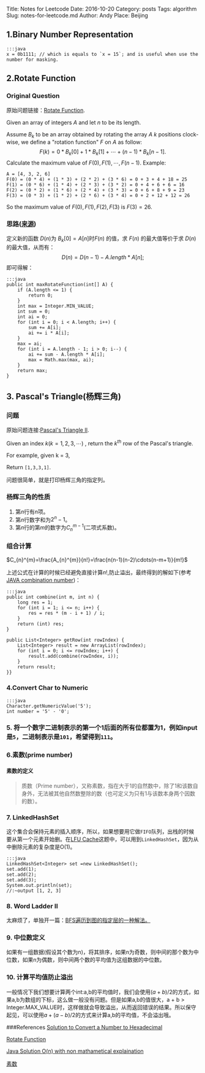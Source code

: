 Title: Notes for Leetcode
Date: 2016-10-20
Category: posts
Tags: algorithm
Slug: notes-for-leetcode.md
Author: Andy
Place: Beijing

## 1.Binary Number Representation 
    :::java
    x = 0b1111; // which is equals to `x = 15`; and is useful when use the number for masking.
    
## 2.Rotate Function
### Original Question
原始问题链接：[Rotate Function](https://leetcode.com/problems/rotate-function/).

Given an array of integers $A$ and let $n$ to be its length.

Assume $B_k$ to be an array obtained by rotating the array $A$ $k$ positions clock-wise, we define a "rotation function" $F$ on $A$ as follow:
$$
F(k) = 0 * B_k[0] + 1 * B_k[1] + \cdots + (n-1) * B_k[n-1].
$$
Calculate the maximum value of $F(0), F(1), \cdots, F(n-1)$.
Example:

    A = [4, 3, 2, 6]
    F(0) = (0 * 4) + (1 * 3) + (2 * 2) + (3 * 6) = 0 + 3 + 4 + 18 = 25
    F(1) = (0 * 6) + (1 * 4) + (2 * 3) + (3 * 2) = 0 + 4 + 6 + 6 = 16
    F(2) = (0 * 2) + (1 * 6) + (2 * 4) + (3 * 3) = 0 + 6 + 8 + 9 = 23
    F(3) = (0 * 3) + (1 * 2) + (2 * 6) + (3 * 4) = 0 + 2 + 12 + 12 = 26

So the maximum value of $F(0), F(1), F(2), F(3)$ is $F(3) = 26$.

### 思路([来源](https://discuss.leetcode.com/topic/58616/java-solution-o-n-with-non-mathametical-explaination/8))
定义新的函数 $D(n)$为 $B_k[0]=A[n]$时$F(n)$ 的值，求 $F(n)$ 的最大值等价于求 $D(n)$ 的最大值，从而有：
$$
   D(n) = D(n-1) - A.length*A[n];
$$
即可得解：

    :::java
    public int maxRotateFunction(int[] A) {
        if (A.length <= 1) {
            return 0;
        }
        int max = Integer.MIN_VALUE;
        int sum = 0;
        int ai = 0;
        for (int i = 0; i < A.length; i++) {
            sum += A[i];
            ai += i * A[i];
        }
        max = ai;
        for (int i = A.length - 1; i > 0; i--) {
            ai += sum - A.length * A[i];
            max = Math.max(max, ai);
        }
        return max;
    } 
    
## 3. Pascal's Triangle(杨辉三角)
### 问题

原始问题连接:[Pascal's Triangle II](https://leetcode.com/problems/pascals-triangle-ii/).

Given an index $k(k=1,2,3,\cdots)$ , return the $k^{th}$ row of the Pascal's triangle.

For example, given k = 3,

Return `[1,3,3,1]`.

问题很简单，就是打印杨辉三角的指定列。
### 杨辉三角的性质
1. 第$n$行有$n$项。
1. 第$n$行数字和为$2^n-1$。 
1. 第$n$行的第$m$的数字为$C_{n}^{m-1}$(二项式系数)。

### 组合计算
$C_{n}^{m}=\frac{A_{n}^{m}}{n!}=\frac{n(n-1)(n-2)\cdots(n-m+1)}{m!}$

上述公式在计算的时候已经避免直接计算$n!$,防止溢出，最终得到的解如下(参考[JAVA combination number](https://discuss.leetcode.com/topic/62617/java-combination-number))：

    :::java
    public int combine(int m, int n) {
        long res = 1;
        for (int i = 1; i <= n; i++) {
            res = res * (m - i + 1) / i;
        }
        return (int) res;
    }

    public List<Integer> getRow(int rowIndex) {
        List<Integer> result = new ArrayList(rowIndex);
        for (int i = 0; i <= rowIndex; i++) {
            result.add(combine(rowIndex, i));
        }
        return result;
    }}
    
    
### 4.Convert Char to Numeric

    :::java
    Character.getNumericValue('5');
    int number = '5' - '0';

### 5. 将一个数字二进制表示的第一个1后面的所有位都置为1，例如input 是`5`，二进制表示是`101`，希望得到`111`。

### 6.素数(prime number)
#### 素数的定义
>质数（Prime number），又称素数，指在大于1的自然数中，除了1和该数自身外，无法被其他自然数整除的数（也可定义为只有1与该数本身两个因数的数）。
### 7. LinkedHashSet
这个集合会保持元素的插入顺序，所以，如果想要用它做`FIFO`队列，出栈的时候要从第一个元素开始删。在[LFU Cache](https://leetcode.com/problems/lfu-cache/#/description)这题中，可以用到`LinkedHashSet`，因为从中删除元素的复杂度是O(1)。
    
    :::java
    LinkedHashSet<Integer> set =new LinkedHashSet();
    set.add(1);
    set.add(2);
    set.add(3);
    System.out.println(set);
    //:~output [1, 2, 3]

### 8. Word Ladder II
太麻烦了，单独开一篇：[BFS遍历到图的指定层的一种解法。](/posts/2017/05/10/BFS-to-the-specific-level-of-a-graph.html)
    
### 9. 中位数定义
如果有一组数据(假设其个数为n)，将其排序，如果n为奇数，则中间的那个数为中位数，如果n为偶数，则中间两个数的平均值为这组数据的中位数。

### 10. 计算平均值防止溢出
一般情况下我们想要计算两个int:a,b的平均值时，我们会使用$(a+b)/2$的方式，如果a,b为数组的下标，这么做一般没有问题。但是如果a,b的值很大，a + b > Integer.MAX_VALUE时，这样做就会导致溢出，从而返回错误的结果。所以保守起见，可以使用$a+(a-b)/2$的方式来计算a,b的平均值，不会溢出哦。

###References
[Solution to Convert a Number to Hexadecimal](https://discuss.leetcode.com/topic/65028/java-clean-code-with-explanations-and-running-time-2-solutions)

[Rotate Function](https://leetcode.com/problems/rotate-function/)

[Java Solution O(n) with non mathametical explaination](https://discuss.leetcode.com/topic/58616/java-solution-o-n-with-non-mathametical-explaination/8)

[素数](https://zh.wikipedia.org/wiki/%E7%B4%A0%E6%95%B0)